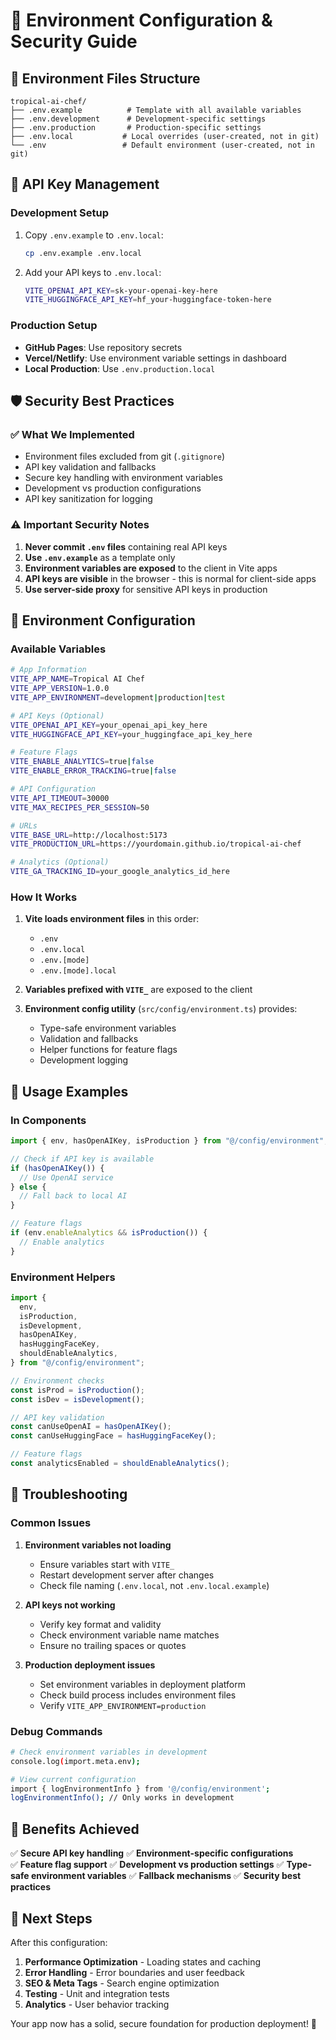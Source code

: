 # 🔐 Environment Configuration & Security Guide

## 📁 Environment Files Structure

```
tropical-ai-chef/
├── .env.example          # Template with all available variables
├── .env.development      # Development-specific settings
├── .env.production       # Production-specific settings
├── .env.local           # Local overrides (user-created, not in git)
└── .env                 # Default environment (user-created, not in git)
```

## 🔑 API Key Management

### Development Setup

1. Copy `.env.example` to `.env.local`:

   ```bash
   cp .env.example .env.local
   ```

2. Add your API keys to `.env.local`:
   ```bash
   VITE_OPENAI_API_KEY=sk-your-openai-key-here
   VITE_HUGGINGFACE_API_KEY=hf_your-huggingface-token-here
   ```

### Production Setup

- **GitHub Pages**: Use repository secrets
- **Vercel/Netlify**: Use environment variable settings in dashboard
- **Local Production**: Use `.env.production.local`

## 🛡️ Security Best Practices

### ✅ What We Implemented

- Environment files excluded from git (`.gitignore`)
- API key validation and fallbacks
- Secure key handling with environment variables
- Development vs production configurations
- API key sanitization for logging

### ⚠️ Important Security Notes

1. **Never commit `.env` files** containing real API keys
2. **Use `.env.example`** as a template only
3. **Environment variables are exposed** to the client in Vite apps
4. **API keys are visible** in the browser - this is normal for client-side apps
5. **Use server-side proxy** for sensitive API keys in production

## 🚀 Environment Configuration

### Available Variables

```bash
# App Information
VITE_APP_NAME=Tropical AI Chef
VITE_APP_VERSION=1.0.0
VITE_APP_ENVIRONMENT=development|production|test

# API Keys (Optional)
VITE_OPENAI_API_KEY=your_openai_api_key_here
VITE_HUGGINGFACE_API_KEY=your_huggingface_api_key_here

# Feature Flags
VITE_ENABLE_ANALYTICS=true|false
VITE_ENABLE_ERROR_TRACKING=true|false

# API Configuration
VITE_API_TIMEOUT=30000
VITE_MAX_RECIPES_PER_SESSION=50

# URLs
VITE_BASE_URL=http://localhost:5173
VITE_PRODUCTION_URL=https://yourdomain.github.io/tropical-ai-chef

# Analytics (Optional)
VITE_GA_TRACKING_ID=your_google_analytics_id_here
```

### How It Works

1. **Vite loads environment files** in this order:

   - `.env`
   - `.env.local`
   - `.env.[mode]`
   - `.env.[mode].local`

2. **Variables prefixed with `VITE_`** are exposed to the client
3. **Environment config utility** (`src/config/environment.ts`) provides:
   - Type-safe environment variables
   - Validation and fallbacks
   - Helper functions for feature flags
   - Development logging

## 🎯 Usage Examples

### In Components

```typescript
import { env, hasOpenAIKey, isProduction } from "@/config/environment";

// Check if API key is available
if (hasOpenAIKey()) {
  // Use OpenAI service
} else {
  // Fall back to local AI
}

// Feature flags
if (env.enableAnalytics && isProduction()) {
  // Enable analytics
}
```

### Environment Helpers

```typescript
import {
  env,
  isProduction,
  isDevelopment,
  hasOpenAIKey,
  hasHuggingFaceKey,
  shouldEnableAnalytics,
} from "@/config/environment";

// Environment checks
const isProd = isProduction();
const isDev = isDevelopment();

// API key validation
const canUseOpenAI = hasOpenAIKey();
const canUseHuggingFace = hasHuggingFaceKey();

// Feature flags
const analyticsEnabled = shouldEnableAnalytics();
```

## 🔧 Troubleshooting

### Common Issues

1. **Environment variables not loading**

   - Ensure variables start with `VITE_`
   - Restart development server after changes
   - Check file naming (`.env.local`, not `.env.local.example`)

2. **API keys not working**

   - Verify key format and validity
   - Check environment variable name matches
   - Ensure no trailing spaces or quotes

3. **Production deployment issues**
   - Set environment variables in deployment platform
   - Check build process includes environment files
   - Verify `VITE_APP_ENVIRONMENT=production`

### Debug Commands

```bash
# Check environment variables in development
console.log(import.meta.env);

# View current configuration
import { logEnvironmentInfo } from '@/config/environment';
logEnvironmentInfo(); // Only works in development
```

## 🌟 Benefits Achieved

✅ **Secure API key handling**
✅ **Environment-specific configurations**  
✅ **Feature flag support**
✅ **Development vs production settings**
✅ **Type-safe environment variables**
✅ **Fallback mechanisms**
✅ **Security best practices**

## 🚀 Next Steps

After this configuration:

1. **Performance Optimization** - Loading states and caching
2. **Error Handling** - Error boundaries and user feedback
3. **SEO & Meta Tags** - Search engine optimization
4. **Testing** - Unit and integration tests
5. **Analytics** - User behavior tracking

Your app now has a solid, secure foundation for production deployment! 🎉
